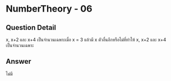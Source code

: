 # NumberTheory - 06
## Question Detail
x, x+2 และ x+4 เป็นจำนวนเฉพาะเมื่อ x = 3 แล้วมี x ตัวอื่นอีกหรือไม่ที่ทำให้ x, x+2 และ x+4 เป็นจำนวนเฉพาะ

## Answer
ไม่มี
